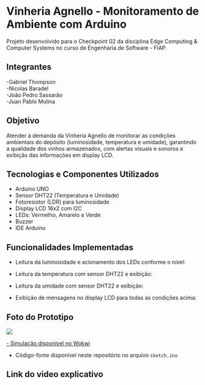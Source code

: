 # Vinheria Agnello - Monitoramento de Ambiente com Arduino

Projeto desenvolvido para o Checkpoint 02 da disciplina Edge Computing & Computer Systems no curso de Engenharia de Software - FIAP.

## Integrantes

-Gabriel Thompson\
-Nicolas Baradel\
-João Pedro Sassarão\
-Juan Pablo Molina

## Objetivo

Atender à demanda da Vinheria Agnello de monitorar as condições ambientais do depósito (luminosidade, temperatura e umidade), garantindo a qualidade dos vinhos armazenados, com alertas visuais e sonoros e exibição das informações em display LCD.

## Tecnologias e Componentes Utilizados

- Arduino UNO
- Sensor DHT22 (Temperatura e Umidade)
- Fotoresistor (LDR) para luminosidade
- Display LCD 16x2 com I2C
- LEDs: Vermelho, Amarelo e Verde
- Buzzer
- IDE Arduino

## Funcionalidades Implementadas

- Leitura da luminosidade e acionamento dos LEDs conforme o nível:

- Leitura da temperatura com sensor DHT22 e exibição:

- Leitura da umidade com sensor DHT22 e exibição:

- Exibição de mensagens no display LCD para todas as condições acima:

## Foto do Prototipo
![](https://github.com/user-attachments/assets/a86f02c5-1a20-4f47-b501-5ef486022c43)

[- Simulação disponível no Wokwi](https://wokwi.com/projects/428143948516640769)
- Código-fonte disponível neste repositório no arquivo `sketch.ino`



## Link do video explicativo
